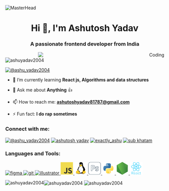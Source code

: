 ![MasterHead](https://camo.githubusercontent.com/48ec00ed4c84e771db4a1db90b56352923a8d644452a32b434d68e97006c9337/68747470733a2f2f63686b736b696c6c732e636f6d2f77702d636f6e74656e742f75706c6f6164732f323032302f30342f504e432d416e696d617465642d42616e6e6572732e676966)

<h1 align="center">Hi 👋, I'm Ashutosh Yadav</h1>
<h3 align="center">A passionate frontend developer from India</h3>

<p align=" right" width="400" >
  <img src="https://i.pinimg.com/originals/e1/f3/41/e1f3413bf5036045713341394f617225.gif" alt="Coding" width="400" style="display: inline-block; float: right;" />
</p>



<p align="left"> <img src="https://komarev.com/ghpvc/?username=ashuyadav2004&label=Profile%20views&color=0e75b6&style=flat" alt="ashuyadav2004" /> </p>

<p align="left"> <a href="https://twitter.com/@ashu_yadav2004" target="_blank"><img src="https://img.shields.io/twitter/follow/@ashu_yadav2004?logo=twitter&style=for-the-badge" alt="@ashu_yadav2004" /></a> </p>

- 🌱 I’m currently learning **React js, Algorithms and data structures**

- 💬 Ask me about **Anything** 👍

- 📫 How to reach me: **ashutoshyadav81787@gmail.com**

- ⚡ Fun fact: **I do rap sometimes**

### Connect with me:

<a href="https://twitter.com/@ashu_yadav2004" target="_blank"><img align="center" src="https://raw.githubusercontent.com/rahuldkjain/github-profile-readme-generator/master/src/images/icons/Social/twitter.svg" alt="@ashu_yadav2004" height="30" width="40" /></a>
<a href="https://fb.com/ashutosh yadav" target="_blank"><img align="center" src="https://raw.githubusercontent.com/rahuldkjain/github-profile-readme-generator/master/src/images/icons/Social/facebook.svg" alt="ashutosh yadav" height="30" width="40" /></a>
<a href="https://instagram.com/exactly_ashu" target="_blank"><img align="center" src="https://raw.githubusercontent.com/rahuldkjain/github-profile-readme-generator/master/src/images/icons/Social/instagram.svg" alt="exactly_ashu" height="30" width="40" /></a>
<a href="https://www.youtube.com/c/sub khatam" target="_blank"><img align="center" src="https://raw.githubusercontent.com/rahuldkjain/github-profile-readme-generator/master/src/images/icons/Social/youtube.svg" alt="sub khatam" height="30" width="40" /></a>

### Languages and Tools:

<a href="https://www.figma.com/" target="_blank" rel="noreferrer"> <img src="https://www.vectorlogo.zone/logos/figma/figma-icon.svg" alt="figma" width="40" height="40"/> </a>
<a href="https://git-scm.com/" target="_blank" rel="noreferrer"> <img src="https://www.vectorlogo.zone/logos/git-scm/git-scm-icon.svg" alt="git" width="40" height="40"/> </a>
<a href="https://www.adobe.com/in/products/illustrator.html" target="_blank" rel="noreferrer"> <img src="https://www.vectorlogo.zone/logos/adobe_illustrator/adobe_illustrator-icon.svg" alt="illustrator" width="40" height="40"/> </a>
<a href="https://developer.mozilla.org/en-US/docs/Web/JavaScript" target="_blank" rel="noreferrer"> <img src="https://raw.githubusercontent.com/devicons/devicon/master/icons/javascript/javascript-original.svg" alt="javascript" width="40" height="40"/> </a>
<a href="https://www.linux.org/" target="_blank" rel="noreferrer"> <img src="https://raw.githubusercontent.com/devicons/devicon/master/icons/linux/linux-original.svg" alt="linux" width="40" height="40"/> </a>
<a href="https://www.photoshop.com/en" target="_blank" rel="noreferrer"> <img src="https://raw.githubusercontent.com/devicons/devicon/master/icons/photoshop/photoshop-line.svg" alt="photoshop" width="40" height="40"/> </a>
<a href="https://www.python.org" target="_blank" rel="noreferrer"> <img src="https://raw.githubusercontent.com/devicons/devicon/master/icons/python/python-original.svg" alt="python" width="40" height="40"/> </a>
<a href="https://www.nodejs.org" target="_blank" rel="noreferrer"> <img src="https://raw.githubusercontent.com/devicons/devicon/master/icons/nodejs/nodejs-original.svg" alt="Node.js" width="40" height="40"/> </a>
<a href="https://reactjs.org/" target="_blank" rel="noreferrer"> <img src="https://raw.githubusercontent.com/devicons/devicon/master/icons/react/react-original-wordmark.svg" alt="react" width="40" height="40"/> </a>

<img align="left" src="https://github-readme-stats.vercel.app/api/top-langs?username=ashuyadav2004&show_icons=true&locale=en&layout=compact" alt="ashuyadav2004" />

<img align="center" src="https://github-readme-stats.vercel.app/api?username=ashuyadav2004&show_icons=true&locale=en" alt="ashuyadav2004" />

<img align="center" src="https://github-readme-streak-stats.herokuapp.com/?user=ashuyadav2004&" alt="ashuyadav2004" />
